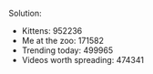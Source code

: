 Solution: 

- Kittens: 952236
- Me at the zoo: 171582
- Trending today: 499965
- Videos worth spreading: 474341
